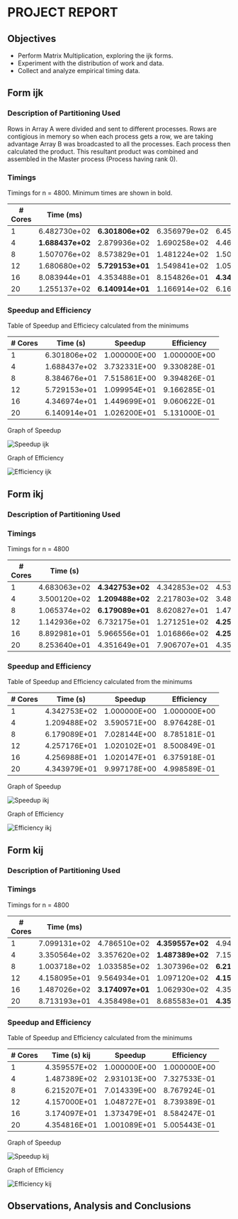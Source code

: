 # PROJECT REPORT

## Objectives
- Perform Matrix Multiplication, exploring the ijk forms.
- Experiment with the distribution of work and data.
- Collect and analyze empirical timing data.

## Form ijk

### Description of Partitioning Used
Rows in Array A were divided and sent to different processes. Rows are contigious in memory so when each process gets a row, we are taking advantage  Array B was broadcasted to all the processes. Each process then calculated the product. This resultant product was combined and assembled in the Master process (Process having rank 0).  

### Timings

Timings for n = 4800. Minimum times are shown in bold.

| \# Cores | Time (ms) |||||
|---|---|---|---|---|---|
| 1 | 6.482730e+02 | **6.301806e+02** | 6.356979e+02 | 6.456381e+02 | 7.743673e+02 |
| 4 | **1.688437e+02** | 2.879936e+02 | 1.690258e+02 | 4.463490e+02 | 4.340871e+02 |
| 8 | 1.507076e+02 | 8.573829e+01 | 1.481224e+02 | 1.501238e+02 | **8.384676e+01** |
| 12 | 1.680680e+02 | **5.729153e+01** | 1.549841e+02 | 1.055643e+02 | 1.364572e+02 |
| 16 | 8.083944e+01 | 4.353488e+01 | 8.154826e+01 | **4.346974e+01** | 4.352726e+01 |
| 20 | 1.255137e+02 | **6.140914e+01** | 1.166914e+02 | 6.164995e+01 | 6.147898e+01 |

### Speedup and Efficiency

Table of Speedup and Efficiecy calculated from the minimums

| \# Cores | Time (s) | Speedup | Efficiency |
|---|---|---|---|
| 1 | 6.301806e+02 | 1.000000E+00 | 1.000000E+00 |
| 4 | 1.688437e+02 | 3.732331E+00 | 9.330828E-01 |
| 8 | 8.384676e+01 | 7.515861E+00 | 9.394826E-01 |
| 12 | 5.729153e+01 | 1.099954E+01 | 9.166285E-01 |
| 16 | 4.346974e+01 | 1.449699E+01 | 9.060622E-01 |
| 20 | 6.140914e+01 | 1.026200E+01 | 5.131000E-01 |

Graph of Speedup

![Speedup ijk](https://drive.google.com/uc?export=download&id=0B1-D_TgyHJtMZVhGQWtQRmJiU00)

Graph of Efficiency

![Efficiency ijk](https://drive.google.com/uc?export=download&id=0B1-D_TgyHJtMWUxCajgtVkNyY0U)

## Form ikj

### Description of Partitioning Used

### Timings

Timings for n = 4800

| \# Cores | Time (s) |||||
|---|---|---|---|---|---|
| 1 | 4.683063e+02 | **4.342753e+02** | 4.342853e+02 | 4.532983e+02 | 4.388923e+02 |
| 4 | 3.500120e+02 | **1.209488e+02** | 2.217803e+02 | 3.480561e+02 | 2.283204e+02 |
| 8 | 1.065374e+02 | **6.179089e+01** | 8.620827e+01 | 1.470618e+02 | 7.004955e+01 |
| 12 | 1.142936e+02 | 6.732175e+01 | 1.271251e+02 | **4.257176e+01** | 9.936750e+01 |
| 16 | 8.892981e+01 | 5.966556e+01 | 1.016866e+02 | **4.256988e+01** | 4.923188e+01 |
| 20 | 8.253640e+01 | 4.351649e+01 | 7.906707e+01 | 4.358732e+01 | **4.343979e+01** |

### Speedup and Efficiency
Table of Speedup and Efficiency calculated from the minimums

| \# Cores | Time (s) | Speedup | Efficiency |
|---|---|---|---|
| 1  | 4.342753E+02 | 1.000000E+00 | 1.000000E+00 | 
| 4  | 1.209488E+02 | 3.590571E+00 | 8.976428E-01 | 
| 8  | 6.179089E+01 | 7.028144E+00 | 8.785181E-01 | 
| 12 | 4.257176E+01 | 1.020102E+01 | 8.500849E-01 | 
| 16 | 4.256988E+01 | 1.020147E+01 | 6.375918E-01 | 
| 20 | 4.343979E+01 | 9.997178E+00 | 4.998589E-01 | 

Graph of Speedup

![Speedup ikj](https://drive.google.com/uc?export=download&id=0B1-D_TgyHJtMZ29UY3IxdjcxQTg)

Graph of Efficiency

![Efficiency ikj](https://drive.google.com/uc?export=download&id=0B1-D_TgyHJtMX1VIV0NrUG83MVE)

## Form kij

### Description of Partitioning Used

### Timings

Timings for n = 4800

| \# Cores | Time (ms) |||||
|---|---|---|---|---|---|
| 1 | 7.099131e+02 | 4.786510e+02 | **4.359557e+02** | 4.944320e+02 | 4.793248e+02 |
| 4 | 3.350564e+02 | 3.357620e+02 | **1.487389e+02** | 7.151192e+02 | 3.377234e+02 |
| 8 | 1.003718e+02 | 1.033585e+02 | 1.307396e+02 | **6.215207e+01** | 1.162265e+02 |
| 12 | 4.158095e+01 | 9.564934e+01 | 1.097120e+02 | **4.157000e+01** | 1.088340e+02 |
| 16 | 1.487026e+02 | **3.174097e+01** | 1.062930e+02 | 4.351300e+01 | 4.316432e+01 |
| 20 | 8.713193e+01 | 4.358498e+01 | 8.685583e+01 | **4.354816e+01** | 4.378311e+01 |

### Speedup and Efficiency
Table of Speedup and Efficiency calculated from the minimums

| \# Cores | Time (s) kij | Speedup | Efficiency |
|---|---|---|---|
| 1  | 4.359557E+02 | 1.000000E+00 | 1.000000E+00 | 
| 4  | 1.487389E+02 | 2.931013E+00 | 7.327533E-01 | 
| 8  | 6.215207E+01 | 7.014339E+00 | 8.767924E-01 | 
| 12 | 4.157000E+01 | 1.048727E+01 | 8.739389E-01 | 
| 16 | 3.174097E+01 | 1.373479E+01 | 8.584247E-01 | 
| 20 | 4.354816E+01 | 1.001089E+01 | 5.005443E-01 | 

Graph of Speedup

![Speedup kij](https://drive.google.com/uc?export=download&id=0B1-D_TgyHJtMMFo5TWFQVEY0Mk0)

Graph of Efficiency

![Efficiency kij](https://drive.google.com/uc?export=download&id=0B1-D_TgyHJtMaG5FZUxEUjE4MFU)

## Observations, Analysis and Conclusions